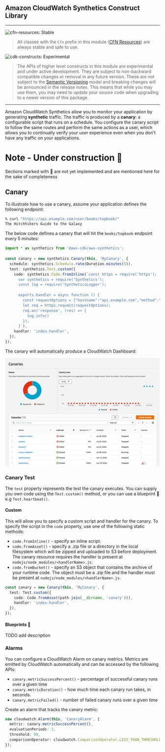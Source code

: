 ## Amazon CloudWatch Synthetics Construct Library

<!--BEGIN STABILITY BANNER-->
---

![cfn-resources: Stable](https://img.shields.io/badge/cfn--resources-stable-success.svg?style=for-the-badge)

> All classes with the `Cfn` prefix in this module ([CFN Resources](https://docs.aws.amazon.com/cdk/latest/guide/constructs.html#constructs_lib)) are always stable and safe to use.

![cdk-constructs: Experimental](https://img.shields.io/badge/cdk--constructs-experimental-important.svg?style=for-the-badge)

> The APIs of higher level constructs in this module are experimental and under active development. They are subject to non-backward compatible changes or removal in any future version. These are not subject to the [Semantic Versioning](https://semver.org/) model and breaking changes will be announced in the release notes. This means that while you may use them, you may need to update your source code when upgrading to a newer version of this package.

---
<!--END STABILITY BANNER-->

Amazon CloudWatch Synthetics allow you to monitor your application by generating **synthetic** traffic. The traffic is produced by a **canary**: a configurable script that runs on a schedule. You configure the canary script to follow the same routes and perform the same actions as a user, which allows you to continually verify your user experience even when you don't have any traffic on your applications.

# Note - Under construction 🚧
Sections marked with 🚧 are not yet implemented and are mentioned here for the sake of completeness  

## Canary

To illustrate how to use a canary, assume your application defines the following endpoint:

```bash
% curl "https://api.example.com/user/books/topbook/"
The Hitchhikers Guide to the Galaxy

```

The below code defines a canary that will hit the `books/topbook` endpoint every 5 minutes: 

```ts
import * as synthetics from '@aws-cdk/aws-synthetics';

const canary = new synthetics.Canary(this, 'MyCanary', {
  schedule: synthetics.Schedule.rate(Duration.minutes(5)),
  test: synthetics.Test.custom({
    code: synthetics.Code.fromInline(`const https = require('https');
      var synthetics = require('Synthetics');
      const log = require('SyntheticsLogger');
  
      exports.handler = async function () {
        const requestOptions = {"hostname":"api.example.com","method":"","path":"/user/books/topbook/","port":443}
        let req = https.request(requestOptions);
        req.on('response', (res) => {
          log.info()
        });
      }`),
    handler: 'index.handler',
  }),
});
```

The canary will automatically produce a CloudWatch Dashboard:

![UI Screenshot](images/ui-screenshot.png)

### Canary Test

The `test` property represents the test the canary executes. You can supply you own code using the `Test.custom()` method, or you can use a blueprint 🚧 e.g `Test.heartbeat()`.

#### Custom

This will allow you to specify a custom script and handler for the canary. To specify the script in the `code` property, use one of the following static methods:

  - `code.fromInline()` - specify an inline script.
  - `code.fromAsset()` - specify a .zip file or a directory in the local filesystem which will be zipped and uploaded to S3 before deployment. The canary resource requires the handler is present at `nodejs/node_modules/<handlerName>.js`.
  - `code.fromBucket()` - specify an S3 object that contains the archive of your runtime code. The object must be a .zip file and the handler must be present at `nodejs/node_modules/<handlerName>.js`.

```ts
const canary = new Canary(this, 'MyCanary', {
  test: Test.custom({
    code: Code.fromAsset(path.join(__dirname, 'canary'))),
    handler: 'index.handler',
  }),
});
```

#### Blueprints 🚧

TODO add description

### Alarms

You can configure a CloudWatch Alarm on canary metrics. Metrics are emitted by CloudWatch automatically and can be accessed by the following APIs:
- `canary.metricSuccessPercent()` - percentage of successful canary runs over a given time
- `canary.metricDuration()` - how much time each canary run takes, in seconds.
- `canary.metricFailed()` - number of failed canary runs over a given time

Create an alarm that tracks the canary metric:

```ts
new cloudwatch.Alarm(this, 'CanaryAlarm', {
  metric: canary.metricSuccessPercent(),
  evaluationPeriods: 2,
  threshold: 90,
  comparisonOperator: cloudwatch.ComparisonOperator.LESS_THAN_THRESHOLD,
});
```
